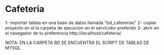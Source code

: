 # Cafeteria
1- importar tablas en una base de datos llamada "bd_cafererias"
2- copiar proyecto en el la carpeta de ejecucion en el servicidor preferido
3- abrir en el navegador de tu preferencia http://localhost/cafeteria/

NOTA: EN LA CARPETA BD SE ENCUENTRA EL SCRIPT DE TABLAS DE MYSQL